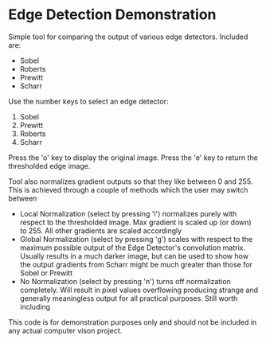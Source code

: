 # Edge Detection Demonstration

Simple tool for comparing the output of various edge
detectors. Included are:

+ Sobel
+ Roberts
+ Prewitt
+ Scharr

Use the number keys to select an edge detector:

1. Sobel
2. Prewitt
3. Roberts
4. Scharr

Press the 'o' key to display the original image. Press the 'e' key to
return the thresholded edge image.

Tool also normalizes gradient outputs so that they like between 0
and 255. This is achieved through a couple of methods which the user
may switch between

+ Local Normalization (select by pressing 'l') normalizes purely with
  respect to the thresholded image. Max gradient is scaled up (or
  down) to 255. All other gradients are scaled accordingly
+ Global Normalization (select by pressing 'g') scales with respect to
  the maximum possible output of the Edge Detector's convolution
  matrix. Usually results in a much darker image, but can be used to
  show how the output gradients from Scharr might be much greater than
  those for Sobel or Prewitt
+ No Normalization (select by pressing 'n') turns off normalization
  completely. Will result in pixel values overflowing producing
  strange and generally meaningless output for all practical
  purposes. Still worth including

This code is for demonstration purposes only and should not be
included in any actual computer vison project.
